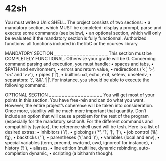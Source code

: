 # 42sh

You must write a Unix SHELL.
The project consists of two sections:
• a mandatory section, which MUST be completed: display a prompt, parse and execute some commands (see below),
• an optional section, which will only be evaluated if the mandatory section is fully functionnal.
Authorized functions: all functions included in the libC or the ncurses library

MANDATORY SECTION _ _ _ _ _ _ _ _ _ _ _ _ _ _ _ _ _
This section must be COMPLETELY FUNCTIONAL. Otherwise your grade will be 0.
Concerning command parsing and execution, you must handle:
• spaces and tabs,
• $PATH and environment,
• errors and return value,
• redirections (‘<’, ‘>’, ‘<<’ and ‘>>’),
• pipes (‘|’),
• builtins: cd, echo, exit, setenv, unsetenv,
• separators: ‘;’, ‘&&’, ‘||’.
For instance, you should be able to execute the following command:

OPTIONAL SECTION _ _ _ _ _ _ _ _ _ _ _ _ _ _ _ _ _
You will get most of your points in this section.
You have free-rein and can do what you want. However, the entire project’s coherence will be taken into
consideration.
Once more, stability will be much more important that quantity. Don’t include an option that will cause a
problem for the rest of the program (especially for the mandatory section!).
For the different commands and compatibility (syntax), the reference shell used will be
tcsh.
Here is a list of desired extras:
• inhibitors (‘\’),
• globbings (‘*’, ‘?’, ‘[’, ’]’),
• job control (‘&’, fg),
• backticks (“’),
• parentheses (‘(’ and ‘)’),
• variables (local and env),
• special variables (term, precmd, cwdcmd, cwd, ignoreof for instance),
• history (‘!’),
• aliases,
• line edition (multiline, dynamic rebinding, auto-completion dynamic,
• scripting (a bit harsh though).
